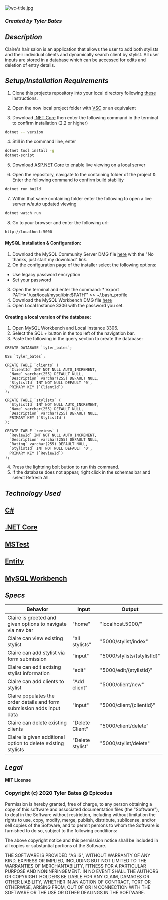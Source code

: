 ![wc-title.jpg](https://i.ibb.co/qNFbGjj/chs-header.jpg)

### _Created by Tyler Bates_

## _Description_

Claire's hair salon is an application that allows the user to add both stylists and their individual clients and dynamically search client by stylist. All user inputs are stored in a database which can be accessed for edits and deletion of entry details.


## _Setup/Installation Requirements_ 

1. Clone this projects repository into your local directory following [these](https://www.linode.com/docs/development/version-control/how-to-install-git-and-clone-a-github-repository/) instructions.

2. Open the now local project folder with [VSC](https://code.visualstudio.com/Download) or an equivalent

3. Download [.NET Core](https://docs.microsoft.com/en-us/dotnet/core/install/runtime?pivots=os-windows) then enter the following command in the terminal to confirm installation (2.2 or higher)
```sh
dotnet -- version
``` 
4. Still in the command line, enter
```sh
dotnet tool install -g 
dotnet-script
```
5. Download [ASP.NET Core](https://dotnet.microsoft.com/download) to enable live viewing on a local server

6. Open the repository, navigate to the containing folder of the project & Enter the following command to confirm build stability 

```sh
dotnet run build 
```

7. Within that same containing folder enter the following to open a live server w/auto updated viewing
```sh
dotnet watch run
``` 
8. Go to your browser and enter the following url:

```sh
http://localhost:5000
```
#### MySQL Installation & Configuration:
1. Download the MySQL Community Server DMG file [here](https://dev.mysql.com/downloads/file/?id=484914) with the "No thanks, just start my download" link.
2. On the configuration page of the installer select the following options:
* Use legacy password encryption
* Set your password
3. Open the terminal and enter the command:
*'export PATH="/usr/local/mysql/bin:$PATH"' >> ~/.bash_profile
4. Download the MySQL Workbench DMG file [here](https://dev.mysql.com/downloads/file/?id=484391)
5. Open Local Instance 3306 with the password you set.

#### Creating a local version of the database:
1. Open MySQL Workbench and Local Instance 3306.
2. Select the SQL + button in the top left of the navigation bar.
3. Paste the following in the query section to create the database:

```
CREATE DATABASE `tyler_bates`;

USE `tyler_bates`;

CREATE TABLE `clients` (
  `ClientId` INT NOT NULL AUTO_INCREMENT,
  `Name` varchar(255) DEFAULT NULL,
  `Description` varchar(255) DEFAULT NULL,
  `StylistId` INT NOT NULL DEFAULT '0',
  PRIMARY KEY (`ClientId`)
);

CREATE TABLE `stylists` (
  `StylistId` INT NOT NULL AUTO_INCREMENT,
  `Name` varchar(255) DEFAULT NULL,
  `Description` varchar(255) DEFAULT NULL,
  PRIMARY KEY (`StylistId`)
);

CREATE TABLE `reviews` (
  `ReviewId` INT NOT NULL AUTO_INCREMENT,
  `Description` varchar(255) DEFAULT NULL,
  `Rating` varchar(255) DEFAULT NULL,
  `StylistId` INT NOT NULL DEFAULT '0',
  PRIMARY KEY (`ReviewId`)
);

```

4. Press the lightning bolt button to run this command.
5. If the database does not appear, right click in the schemas bar and select Refresh All.

## _Technology Used_

## <a href="https://en.wikipedia.org/wiki/C_Sharp_%28programming_language%29">C#</a>
## <a href="https://en.wikipedia.org/wiki/.NET_Core">.NET Core</a>
## <a href="https://en.wikipedia.org/wiki/Visual_Studio_Unit_Testing_Framework">MSTest</a>
## <a href="https://docs.microsoft.com/en-us/dotnet/framework/data/adonet/ef/language-reference/entity-sql-language">Entity</a>
## <a href="https://www.mysql.com/products/workbench/">MySQL Workbench</a>

## _Specs_

|Behavior|Input|Output|
|-----|-----|-----|
|Claire is greeted and given options to navigate via nav bar|"home"|"localhost.5000/"|
|Claire can view existing stylist|"all stylists"|"5000/stylist/index"|
|Claire can add stylist via form submission |"input"|"5000/stylists/{stylistId}"|
|Claire can edit extising stylist information|"edit"|"5000/edit/{stylistId}"|
|Claire can add clients to stylist|"Add client"|"5000/client/new"|
|Claire populates the order details and form submission adds input data|"input"|"5000/client/{clientId}"|
|Claire can delete existing clients|"Delete Client"|"5000/client/delete"|
|Claire is given additional option to delete existing stylists|"Delete stylist"|"5000/stylist/delete"|

## _Legal_

#### MIT License

### Copyright (c) 2020 Tyler Bates @ Epicodus

Permission is hereby granted, free of charge, to any person obtaining a copy
of this software and associated documentation files (the "Software"), to deal
in the Software without restriction, including without limitation the rights
to use, copy, modify, merge, publish, distribute, sublicense, and/or sell
copies of the Software, and to permit persons to whom the Software is
furnished to do so, subject to the following conditions:

The above copyright notice and this permission notice shall be included in all
copies or substantial portions of the Software.

THE SOFTWARE IS PROVIDED "AS IS", WITHOUT WARRANTY OF ANY KIND, EXPRESS OR
IMPLIED, INCLUDING BUT NOT LIMITED TO THE WARRANTIES OF MERCHANTABILITY,
FITNESS FOR A PARTICULAR PURPOSE AND NONINFRINGEMENT. IN NO EVENT SHALL THE
AUTHORS OR COPYRIGHT HOLDERS BE LIABLE FOR ANY CLAIM, DAMAGES OR OTHER
LIABILITY, WHETHER IN AN ACTION OF CONTRACT, TORT OR OTHERWISE, ARISING FROM,
OUT OF OR IN CONNECTION WITH THE SOFTWARE OR THE USE OR OTHER DEALINGS IN THE
SOFTWARE.